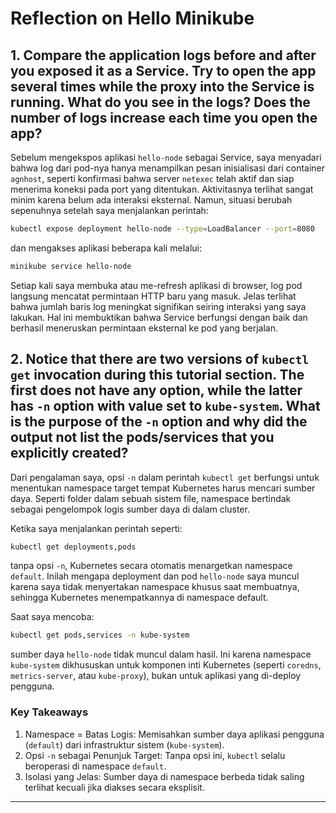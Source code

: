 # Reflection on Hello Minikube

## 1. Compare the application logs before and after you exposed it as a Service. Try to open the app several times while the proxy into the Service is running. What do you see in the logs? Does the number of logs increase each time you open the app?

Sebelum mengekspos aplikasi `hello-node` sebagai Service, saya menyadari bahwa log dari pod-nya hanya menampilkan pesan inisialisasi dari container `agnhost`, seperti konfirmasi bahwa server `netexec` telah aktif dan siap menerima koneksi pada port yang ditentukan. Aktivitasnya terlihat sangat minim karena belum ada interaksi eksternal. Namun, situasi berubah sepenuhnya setelah saya menjalankan perintah:  
```bash
kubectl expose deployment hello-node --type=LoadBalancer --port=8080
```  
dan mengakses aplikasi beberapa kali melalui:  
```bash
minikube service hello-node
```  
Setiap kali saya membuka atau me-refresh aplikasi di browser, log pod langsung mencatat permintaan HTTP baru yang masuk. Jelas terlihat bahwa jumlah baris log meningkat signifikan seiring interaksi yang saya lakukan. Hal ini membuktikan bahwa Service berfungsi dengan baik dan berhasil meneruskan permintaan eksternal ke pod yang berjalan.  

## 2. Notice that there are two versions of `kubectl get` invocation during this tutorial section. The first does not have any option, while the latter has `-n` option with value set to `kube-system`. What is the purpose of the `-n` option and why did the output not list the pods/services that you explicitly created?

Dari pengalaman saya, opsi `-n` dalam perintah `kubectl get` berfungsi untuk menentukan namespace target tempat Kubernetes harus mencari sumber daya. Seperti folder dalam sebuah sistem file, namespace bertindak sebagai pengelompok logis sumber daya di dalam cluster.  
 
Ketika saya menjalankan perintah seperti:  
```bash
kubectl get deployments,pods
```  
tanpa opsi `-n`, Kubernetes secara otomatis menargetkan namespace `default`. Inilah mengapa deployment dan pod `hello-node` saya muncul karena saya tidak menyertakan namespace khusus saat membuatnya, sehingga Kubernetes menempatkannya di namespace default.  

Saat saya mencoba:  
```bash
kubectl get pods,services -n kube-system
```  
sumber daya `hello-node` tidak muncul dalam hasil. Ini karena namespace `kube-system` dikhususkan untuk komponen inti Kubernetes (seperti `coredns`, `metrics-server`, atau `kube-proxy`), bukan untuk aplikasi yang di-deploy pengguna.  

### Key Takeaways  
1. Namespace = Batas Logis: Memisahkan sumber daya aplikasi pengguna (`default`) dari infrastruktur sistem (`kube-system`).  
2. Opsi `-n` sebagai Penunjuk Target: Tanpa opsi ini, `kubectl` selalu beroperasi di namespace `default`.  
3. Isolasi yang Jelas: Sumber daya di namespace berbeda tidak saling terlihat kecuali jika diakses secara eksplisit.  

---
